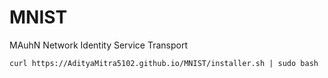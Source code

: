 # MNIST
MAuhN Network Identity Service Transport

```
curl https://AdityaMitra5102.github.io/MNIST/installer.sh | sudo bash
```
